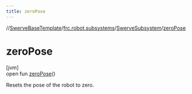 ```yaml
---
title: zeroPose
---
```

//[SwerveBaseTemplate](../../../index.html)/[frc.robot.subsystems](../index.html)/[SwerveSubsystem](index.html)/[zeroPose](zero-pose.html)



# zeroPose



[jvm]\
open fun [zeroPose](zero-pose.html)()



Resets the pose of the robot to zero.





